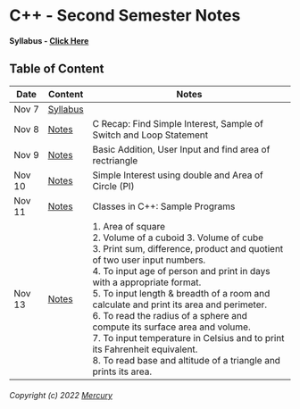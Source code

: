 # C++ - Second Semester Notes

#### Syllabus - [Click Here](/Notes/000-Nov7)

## Table of Content

|Date|Content|Notes|
|---------|---------|---------|
|Nov 7|[Syllabus](/Notes/000_Nov7/)||
|Nov 8|[Notes](/Notes/001_Nov8/)|C Recap: Find Simple Interest, Sample of Switch and Loop Statement|
|Nov 9|[Notes](/Notes/002_Nov9/)|Basic Addition, User Input and find area of rectriangle|
|Nov 10|[Notes](/Notes/003_Nov10/)|Simple Interest using double and Area of Circle (PI)|
|Nov 11|[Notes](/Notes/004_Nov11/)|Classes in C++: Sample Programs|
|Nov 13|[Notes](/Notes/005_Nov13/)|1. Area of square <br/> 2. Volume of a cuboid 3. Volume of cube <br/> 3. Print sum, difference, product and quotient of two user input numbers. <br/> 4. To input age of person and print in days with a appropriate format. <br/> 5. To input length & breadth of a room and calculate and print its area and perimeter. <br/> 6. To read the radius of a sphere and compute its surface area and volume. <br/> 7. To input temperature in Celsius and to print its Fahrenheit equivalent. <br/> 8. To read base and altitude of a triangle and prints its area.



###### Copyright (c) 2022 [Mercury](https://nikhilbastola.com.np) 
